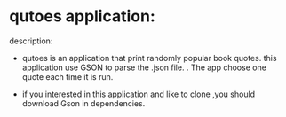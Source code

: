 # qutoes application:
description:
- qutoes is an application that print randomly popular book quotes. this application use GSON to parse the .json file. . The app  choose one quote each time it is run.

- if you interested in this application and like to clone ,you should download Gson in dependencies.